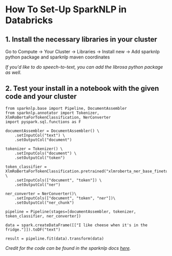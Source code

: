 # How To Set-Up SparkNLP in Databricks

## 1. Install the necessary libraries in your cluster

Go to Compute -> Your Cluster -> Libraries -> Install new -> Add sparknlp python package and sparknlp maven coordinates

*If you'd like to do speech-to-text, you can add the librosa python package as well.*

## 2. Test your install in a notebook with the given code and your cluster

```
from sparknlp.base import Pipeline, DocumentAssembler
from sparknlp.annotator import Tokenizer, XlmRoBertaForTokenClassification, NerConverter
import pyspark.sql.functions as F

documentAssembler = DocumentAssembler() \
    .setInputCol("text") \
    .setOutputCol("document")

tokenizer = Tokenizer() \
    .setInputCols("document") \
    .setOutputCol("token")

token_classifier = XlmRoBertaForTokenClassification.pretrained("xlmroberta_ner_base_finetuned_ner_wolof","wo") \
    .setInputCols(["document", "token"]) \
    .setOutputCol("ner")

ner_converter = NerConverter()\
    .setInputCols(["document", "token", "ner"])\
    .setOutputCol("ner_chunk")

pipeline = Pipeline(stages=[documentAssembler, tokenizer, token_classifier, ner_converter])

data = spark.createDataFrame([["I like cheese when it's in the fridge."]]).toDF("text")

result = pipeline.fit(data).transform(data)
```
*Credit for the code can be found in the sparknlp docs [here](https://sparknlp.org/demo).*
